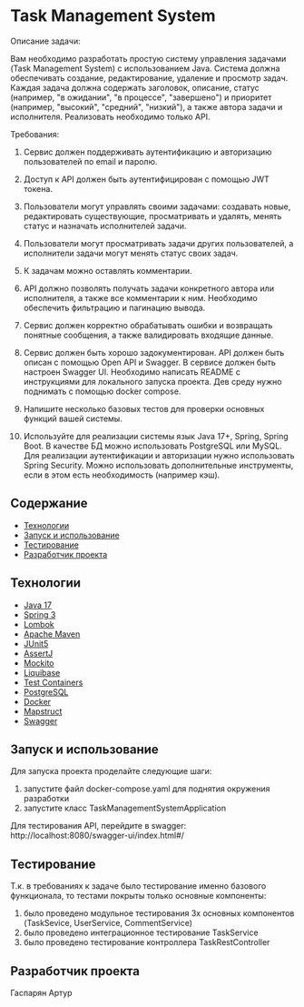 # **Task Management System**

Описание задачи:

Вам необходимо разработать простую систему управления задачами (Task Management System) с использованием Java. Система должна обеспечивать создание, редактирование, удаление и просмотр задач. Каждая задача должна содержать заголовок, описание, статус (например, "в ожидании", "в процессе", "завершено") и приоритет (например, "высокий", "средний", "низкий"), а также автора задачи и исполнителя. Реализовать необходимо только API.

Требования:

1. Сервис должен поддерживать аутентификацию и авторизацию пользователей по email и паролю.
    
2. Доступ к API должен быть аутентифицирован с помощью JWT токена.
    
3. Пользователи могут управлять своими задачами: создавать новые, редактировать существующие, просматривать и удалять, менять статус и назначать исполнителей задачи.
    
4. Пользователи могут просматривать задачи других пользователей, а исполнители задачи могут менять статус своих задач.
    
5. К задачам можно оставлять комментарии.
    
6. API должно позволять получать задачи конкретного автора или исполнителя, а также все комментарии к ним. Необходимо обеспечить фильтрацию и пагинацию вывода.
    
7. Сервис должен корректно обрабатывать ошибки и возвращать понятные сообщения, а также валидировать входящие данные.
    
8. Сервис должен быть хорошо задокументирован. API должен быть описан с помощью Open API и Swagger. В сервисе должен быть настроен Swagger UI. Необходимо написать README с инструкциями для локального запуска проекта. Дев среду нужно поднимать с помощью docker compose.
    
9. Напишите несколько базовых тестов для проверки основных функций вашей системы.
    
10. Используйте для реализации системы язык Java 17+, Spring, Spring Boot. В качестве БД можно использовать PostgreSQL или MySQL. Для реализации аутентификации и авторизации нужно использовать Spring Security. Можно использовать дополнительные инструменты, если в этом есть необходимость (например кэш).

## **Содержание**

- [Технологии](#Технологии)
- [Запуск и использование](#запуск-и-использование)
- [Тестирование](#Тестирование)
- [Разработчик проекта](#разработчик-проекта)

## **Технологии**

- [Java 17](https://www.oracle.com/java/)
- [Spring 3](https://docs.spring.io/spring-framework/reference/index.html)
- [Lombok](https://projectlombok.org/features/)
- [Apache Maven](https://maven.apache.org/)
- [JUnit5](https://junit.org/junit5/)
- [AssertJ](https://assertj.github.io/doc/)
- [Mockito](https://site.mockito.org/javadoc/current/org/mockito/Mockito.html)
- [Liquibase](https://docs.liquibase.com/home.html)
- [Test Containers](https://testcontainers.com/getting-started/)
- [PostgreSQL](https://www.postgresql.org/docs/)
- [Docker](https://docs.docker.com/)
- [Mapstruct](https://mapstruct.org/)
- [Swagger](https://docs.swagger.io/spec.html)

## **Запуск и использование**

Для запуска проекта проделайте следующие шаги:
1. запустите файл docker-compose.yaml для поднятия окружения разработки
2. запустите класс TaskManagementSystemApplication

Для тестирования API, перейдите в swagger:
http://localhost:8080/swagger-ui/index.html#/

## **Тестирование**

Т.к. в требованиях к задаче было тестирование именно базового функционала, то тестами покрыты только основные компоненты: 
1. было проведено модульное тестирования 3х основных компонентов (TaskSevice, UserService, CommentService)
2. было проведено интеграционное тестирование TaskService
3. было проведено тестирование контроллера TaskRestController
## **Разработчик проекта**

Гаспарян Артур
